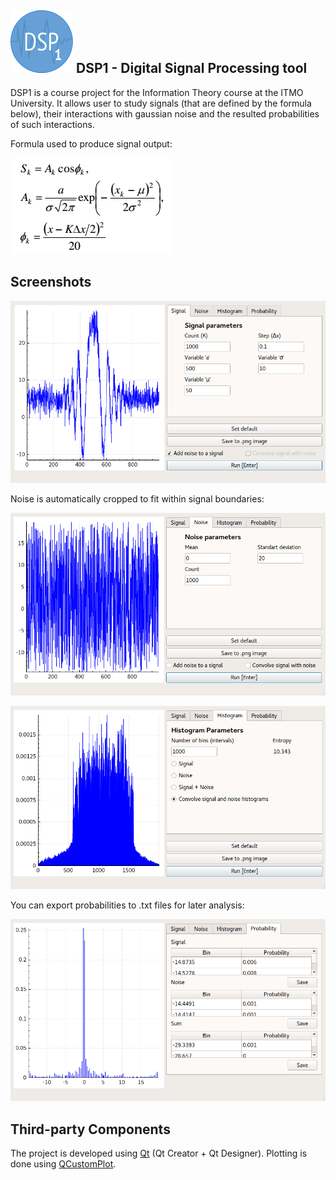## ![Logo](images/logo.png) DSP1 - Digital Signal Processing tool 

DSP1 is a course project for the Information Theory course at the ITMO University. It allows user to study signals (that are defined by the formula below), their interactions with gaussian noise and the resulted probabilities of such interactions.

Formula used to produce signal output:

![Formula image](images/formula.png)

## Screenshots

![Signal Tab](images/signal_example.png)

Noise is automatically cropped to fit within signal boundaries:

![Noise Tab](images/noise_example.png)

![Histogram Tab](images/histogram_example.png)

You can export probabilities to .txt files for later analysis:

![Probability Tab](images/probability_example.png)

## Third-party Components

The project is developed using [Qt](https://www.qt.io/) (Qt Creator + Qt Designer). Plotting is done using [QCustomPlot](http://www.qcustomplot.com/).
